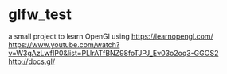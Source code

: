 # glfw_test

a small project to learn OpenGl using
https://learnopengl.com/
https://www.youtube.com/watch?v=W3gAzLwfIP0&list=PLlrATfBNZ98foTJPJ_Ev03o2oq3-GGOS2
http://docs.gl/
